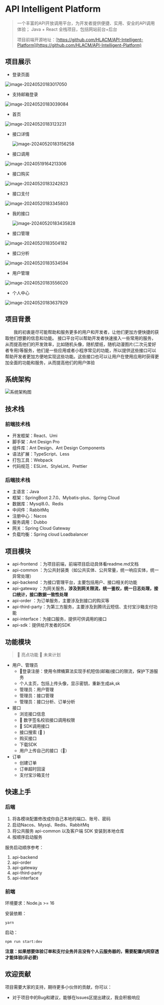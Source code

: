 # API Intelligent Platform

> 一个丰富的API开放调用平台，为开发者提供便捷、实用、安全的API调用体验； Java + React 全栈项目，包括网站前台+后台
>
>
> 
>项目前端开源地址：[https://github.com/HLACM/API-Intelligent-Platform](https://github.com/HLACM/API-Intelligent-Platform)







## 项目展示


- 登录页面

![image-20240520183017050](https://github.com/HLACM/API-Intelligent-Platform/blob/master/assets/image-20240520183017050.png)

+ 支持邮箱登录

![image-20240520183039084](https://github.com/HLACM/API-Intelligent-Platform/blob/master/assets/image-20240520183039084.png)




- 首页

![image-20240520183123231](https://github.com/HLACM/API-Intelligent-Platform/blob/master/assets/image-20240520183123231.png)

- 接口详情

  ![image-20240520183156258](https://github.com/HLACM/API-Intelligent-Platform/blob/master/assets/image-20240520183156258.png)

- 接口调用

![image-20240519164213306](https://github.com/HLACM/API-Intelligent-Platform/blob/master/assets/image-20240519164213306.png)

- 接口购买

![image-20240520183242823](https://github.com/HLACM/API-Intelligent-Platform/blob/master/assets/image-20240520183242823.png)

- 接口支付

![image-20240520183345803](https://github.com/HLACM/API-Intelligent-Platform/blob/master/assets/image-20240520183345803.png)

+ 我的接口

  ![image-20240520183435828](https://github.com/HLACM/API-Intelligent-Platform/blob/master/assets/image-20240520183435828.png)



- 接口管理

![image-20240520183504182](https://github.com/HLACM/API-Intelligent-Platform/blob/master/assets/image-20240520183504182.png)



- 接口分析

![image-20240520183534594](https://github.com/HLACM/API-Intelligent-Platform/blob/master/assets/image-20240520183534594.png)

- 用户管理

![image-20240520183556020](https://github.com/HLACM/API-Intelligent-Platform/blob/master/assets/image-20240520183556020.png)

- 个人中心

![image-20240520183637929](https://github.com/HLACM/API-Intelligent-Platform/blob/master/assets/image-20240520183637929.png)










## 项目背景

&emsp;&emsp;我的初衷是尽可能帮助和服务更多的用户和开发者，让他们更加方便快捷的获取他们想要的信息和功能。
接口平台可以帮助开发者快速接入一些常用的服务，从而提高他们的开发效率，比如随机头像，随机壁纸，随机动漫图片(二次元爱好者专用)等服务，他们是一些应用或者小程序常见的功能，所以提供这些接口可以帮助开发者更加方便地实现这些功能。这些接口也可以让用户在使用应用时获得更加全面的功能和服务，从而提高他们的用户体验






## 系统架构
![系统架构图](https://github.com/HLACM/API-Intelligent-Platform/blob/master/assets/API系统架构图.png)






## 技术栈

### 前端技术栈

- 开发框架：React、Umi
- 脚手架：Ant Design Pro
- 组件库：Ant Design、Ant Design Components
- 语法扩展：TypeScript、Less
- 打包工具：Webpack
- 代码规范：ESLint、StyleLint、Prettier



### 后端技术栈

- 主语言：Java
- 框架：SpringBoot 2.7.0、Mybatis-plus、Spring Cloud
- 数据库：Mysql8.0、Redis
- 中间件：RabbitMq
- 注册中心：Nacos
- 服务调用：Dubbo
- 网关：Spring Cloud Gateway
- 负载均衡：Spring cloud Loadbalancer



## 项目模块

- api-frontend ：为项目前端，前端项目启动具体看readme.md文档
- api-common ：为公共封装类（如公共实体、公共常量，统一响应实体，统一异常处理）
- api-backend ：为接口管理平台，主要包括用户、接口相关的功能
- api-gateway ：为网关服务，**涉及到网关限流，统一鉴权，统一日志处理，接口统计，接口数据一致性处理**
- api-order ：为订单服务，主要涉及到接口的购买等
- api-third-party：为第三方服务，主要涉及到腾讯云短信、支付宝沙箱支付功能
- api-interface：为接口服务，提供可供调用的接口
- api-sdk：提供给开发者的SDK







## 功能模块

> 🌟 亮点功能 🚀 未来计划

- 用户、管理员
  - 🌟登录注册：使用令牌桶算法实现手机短信(邮箱)接口的限流，保护下游服务
  - 个人主页，包括上传头像，显示密钥，重新生成ak,sk
  - 管理员：用户管理
  - 管理员：接口管理
  - 管理员：接口分析、订单分析
- 接口
  - 浏览接口信息
  - 🌟 数字签名校验接口调用权限
  - 🌟 SDK调用接口
  - 接口搜索 (🚀 )
  - 购买接口
  - 下载SDK
  - 用户上传自己的接口（🚀）
- 订单
  - 创建订单
  - 订单超时回滚
  - 支付宝沙箱支付


## 快速上手

### 后端

1. 将各模块配置修改成你自己本地的端口、账号、密码
2. 启动Nacos、Mysql、Redis、RabbitMq
3. 将公共服务 api-common 以及客户端 SDK 安装到本地仓库
4. 按顺序启动服务

服务启动顺序参考：
1. api-backend
2. api-order
3. api-gateway
4. api-third-party
5. api-interface

### 前端

环境要求：Node.js >= 16

安装依赖：

```
yarn
```

启动：

```
npm run start:dev
```
**注意：如果想要体验订单和支付业务并且没有个人云服务器的，需要配置内网穿透才能体验(非必要)**


## 欢迎贡献

项目需要大家的支持，期待更多小伙伴的贡献，你可以：

- 对于项目中的Bug和建议，能够在Issues区提出建议，我会积极响应





